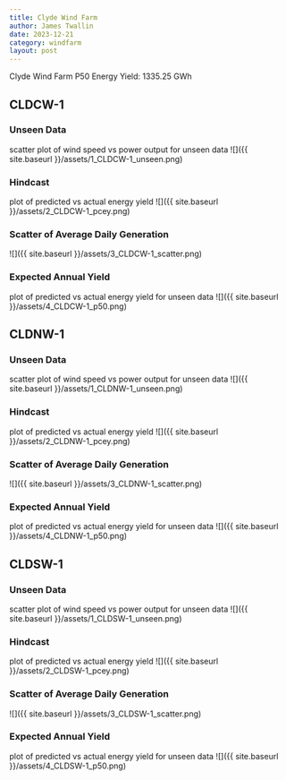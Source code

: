 ```yaml
---
title: Clyde Wind Farm
author: James Twallin
date: 2023-12-21
category: windfarm
layout: post
---
```

Clyde Wind Farm P50 Energy Yield: 1335.25 GWh

CLDCW-1
-------------
### Unseen Data 
scatter plot of wind speed vs power output for unseen data
![]({{ site.baseurl }}/assets/1_CLDCW-1_unseen.png)
### Hindcast 
plot of predicted vs actual energy yield
![]({{ site.baseurl }}/assets/2_CLDCW-1_pcey.png)
### Scatter of Average Daily Generation 

![]({{ site.baseurl }}/assets/3_CLDCW-1_scatter.png)
### Expected Annual Yield 
plot of predicted vs actual energy yield for unseen data
![]({{ site.baseurl }}/assets/4_CLDCW-1_p50.png)

CLDNW-1
-------------
### Unseen Data 
scatter plot of wind speed vs power output for unseen data
![]({{ site.baseurl }}/assets/1_CLDNW-1_unseen.png)
### Hindcast 
plot of predicted vs actual energy yield
![]({{ site.baseurl }}/assets/2_CLDNW-1_pcey.png)
### Scatter of Average Daily Generation 

![]({{ site.baseurl }}/assets/3_CLDNW-1_scatter.png)
### Expected Annual Yield 
plot of predicted vs actual energy yield for unseen data
![]({{ site.baseurl }}/assets/4_CLDNW-1_p50.png)

CLDSW-1
-------------
### Unseen Data 
scatter plot of wind speed vs power output for unseen data
![]({{ site.baseurl }}/assets/1_CLDSW-1_unseen.png)
### Hindcast 
plot of predicted vs actual energy yield
![]({{ site.baseurl }}/assets/2_CLDSW-1_pcey.png)
### Scatter of Average Daily Generation 

![]({{ site.baseurl }}/assets/3_CLDSW-1_scatter.png)
### Expected Annual Yield 
plot of predicted vs actual energy yield for unseen data
![]({{ site.baseurl }}/assets/4_CLDSW-1_p50.png)

